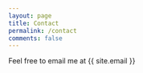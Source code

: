 ```yaml
---
layout: page
title: Contact
permalink: /contact
comments: false
---
```


<div>
    <p>
        Feel free to email me at {{ site.email }}
    </p>
    <p style="text-align:center;">
        <a target="_blank" href="https://www.linkedin.com/in/chien-hsiang-hsu-48795a81">
            <i class="fab fa-linkedin fa-2x"></i>
        </a>&nbsp;&nbsp;
        <a target="_blank" href="https://github.com/chienhsiang">
            <i class="fab fa-github fa-2x"></i>
        </a>&nbsp;&nbsp;
        <a target="_blank" href="https://scholar.google.com/citations?user=9AVkdwcAAAAJ">
            <i class="fa fa-graduation-cap fa-2x"></i>
        </a>
    </p>
</div>